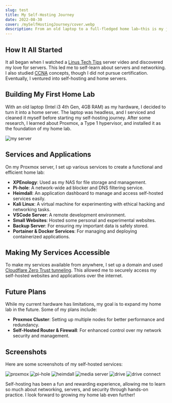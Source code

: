 ```yaml
---
slug: test
title: My Self-Hosting Journey
date: 2022-08-30
cover: /mySelfHostingJourney/cover.webp
description: From an old laptop to a full-fledged home lab—this is my journey into self-hosting and networking. Join me as I experiment with Proxmox, Docker, Pi-hole, and more, turning curiosity into hands-on experience. Whether it's hosting services, securing networks, or planning future upgrades, this blog is all about learning by doing. Welcome to my self-hosting adventure!
---
```


## How It All Started

It all began when I watched a [Linus Tech Tips](https://www.youtube.com/user/LinusTechTips) server video and discovered my love for servers. This led me to self-learn about servers and networking. I also studied [CCNA](https://en.wikipedia.org/wiki/CCNA) concepts, though I did not pursue certification. Eventually, I ventured into self-hosting and home servers.

## Building My First Home Lab

With an old laptop (Intel i3 4th Gen, 4GB RAM) as my hardware, I decided to turn it into a home server. The laptop was headless, and I serviced and cleaned it myself before starting my self-hosting journey. After some research, I learned about Proxmox, a Type 1 hypervisor, and installed it as the foundation of my home lab.

![my server](/mySelfHostingJourney/server.jpg "A server image")

## Services and Applications

On my Proxmox server, I set up various services to create a functional and efficient home lab:

- **XPEnology**: Used as my NAS for file storage and management.
- **Pi-hole**: A network-wide ad blocker and DNS filtering service.
- **Heimdall**: An application dashboard to manage and access self-hosted services easily.
- **Kali Linux**: A virtual machine for experimenting with ethical hacking and networking tasks.
- **VSCode Server**: A remote development environment.
- **Small Websites**: Hosted some personal and experimental websites.
- **Backup Server**: For ensuring my important data is safely stored.
- **Portainer & Docker Services**: For managing and deploying containerized applications.

## Making My Services Accessible

To make my services available from anywhere, I set up a domain and used [Cloudflare Zero Trust tunneling](https://developers.cloudflare.com/cloudflare-one/). This allowed me to securely access my self-hosted websites and applications over the internet.

## Future Plans

While my current hardware has limitations, my goal is to expand my home lab in the future. Some of my plans include:

- **Proxmox Cluster**: Setting up multiple nodes for better performance and redundancy.
- **Self-Hosted Router & Firewall**: For enhanced control over my network security and management.

## Screenshots

Here are some screenshots of my self-hosted services:

![proxmox](/mySelfHostingJourney/proxmox.png "proxmox")
![pi-hole](/mySelfHostingJourney/pi-hole.png "pi-hole")
![heimdall](/mySelfHostingJourney/heimdall.png "heimdall")
![media server](/mySelfHostingJourney/media.png "media server")
![drive](/mySelfHostingJourney/drive.png "drive")
![drive connect](/mySelfHostingJourney/nasD.jpg "drive connect")

Self-hosting has been a fun and rewarding experience, allowing me to learn so much about networking, servers, and security through hands-on practice. I look forward to growing my home lab even further!

